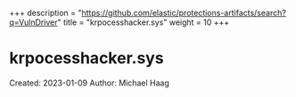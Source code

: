 +++
description = "https://github.com/elastic/protections-artifacts/search?q=VulnDriver"
title = "krpocesshacker.sys"
weight = 10
+++

# krpocesshacker.sys

Created: 2023-01-09
Author: Michael Haag


